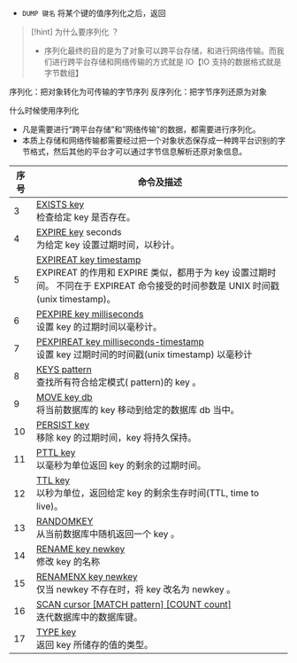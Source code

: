 - `DUMP 键名` 将某个键的值序列化之后，返回

>[!hint] 为什么要序列化 ？
> - 序列化最终的目的是为了对象可以跨平台存储，和进行网络传输。而我们进行跨平台存储和网络传输的方式就是 IO【IO 支持的数据格式就是字节数组】



序列化：把对象转化为可传输的字节序列
反序列化：把字节序列还原为对象


什么时候使用序列化
- 凡是需要进行“跨平台存储”和”网络传输”的数据，都需要进行序列化。
- 本质上存储和网络传输都需要经过把一个对象状态保存成一种跨平台识别的字节格式，然后其他的平台才可以通过字节信息解析还原对象信息。


| 序号  | 命令及描述                                                                                                                                                                      |
| --- | -------------------------------------------------------------------------------------------------------------------------------------------------------------------------- |
| 3   | [EXISTS key](https://www.runoob.com/redis/keys-exists.html)  <br>检查给定 key 是否存在。                                                                                            |
| 4   | [EXPIRE key](https://www.runoob.com/redis/keys-expire.html) seconds  <br>为给定 key 设置过期时间，以秒计。                                                                               |
| 5   | [EXPIREAT key timestamp](https://www.runoob.com/redis/keys-expireat.html)  <br>EXPIREAT 的作用和 EXPIRE 类似，都用于为 key 设置过期时间。 不同在于 EXPIREAT 命令接受的时间参数是 UNIX 时间戳(unix timestamp)。 |
| 6   | [PEXPIRE key milliseconds](https://www.runoob.com/redis/keys-pexpire.html)  <br>设置 key 的过期时间以毫秒计。                                                                          |
| 7   | [PEXPIREAT key milliseconds-timestamp](https://www.runoob.com/redis/keys-pexpireat.html)  <br>设置 key 过期时间的时间戳(unix timestamp) 以毫秒计                                         |
| 8   | [KEYS pattern](https://www.runoob.com/redis/keys-keys.html)  <br>查找所有符合给定模式( pattern)的 key 。                                                                               |
| 9   | [MOVE key db](https://www.runoob.com/redis/keys-move.html)  <br>将当前数据库的 key 移动到给定的数据库 db 当中。                                                                               |
| 10  | [PERSIST key](https://www.runoob.com/redis/keys-persist.html)  <br>移除 key 的过期时间，key 将持久保持。                                                                                 |
| 11  | [PTTL key](https://www.runoob.com/redis/keys-pttl.html)  <br>以毫秒为单位返回 key 的剩余的过期时间。                                                                                        |
| 12  | [TTL key](https://www.runoob.com/redis/keys-ttl.html)  <br>以秒为单位，返回给定 key 的剩余生存时间(TTL, time to live)。                                                                      |
| 13  | [RANDOMKEY](https://www.runoob.com/redis/keys-randomkey.html)  <br>从当前数据库中随机返回一个 key 。                                                                                     |
| 14  | [RENAME key newkey](https://www.runoob.com/redis/keys-rename.html)  <br>修改 key 的名称                                                                                         |
| 15  | [RENAMENX key newkey](https://www.runoob.com/redis/keys-renamenx.html)  <br>仅当 newkey 不存在时，将 key 改名为 newkey 。                                                              |
| 16  | [SCAN cursor [MATCH pattern] [COUNT count]](https://www.runoob.com/redis/keys-scan.html)  <br>迭代数据库中的数据库键。                                                                 |
| 17  | [TYPE key](https://www.runoob.com/redis/keys-type.html)  <br>返回 key 所储存的值的类型。                                                                                              |